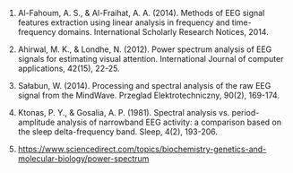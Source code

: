 1.	Al-Fahoum, A. S., & Al-Fraihat, A. A. (2014). Methods of EEG signal features extraction using linear analysis in frequency and time-frequency domains. International Scholarly Research Notices, 2014.

2.	Ahirwal, M. K., & Londhe, N. (2012). Power spectrum analysis of EEG signals for estimating visual attention. International Journal of computer applications, 42(15), 22-25.

3.	Sałabun, W. (2014). Processing and spectral analysis of the raw EEG signal from the MindWave. Przeglad Elektrotechniczny, 90(2), 169-174.

4.	Ktonas, P. Y., & Gosalia, A. P. (1981). Spectral analysis vs. period-amplitude analysis of narrowband EEG activity: a comparison based on the sleep delta-frequency band. Sleep, 4(2), 193-206.

5.	https://www.sciencedirect.com/topics/biochemistry-genetics-and-molecular-biology/power-spectrum
